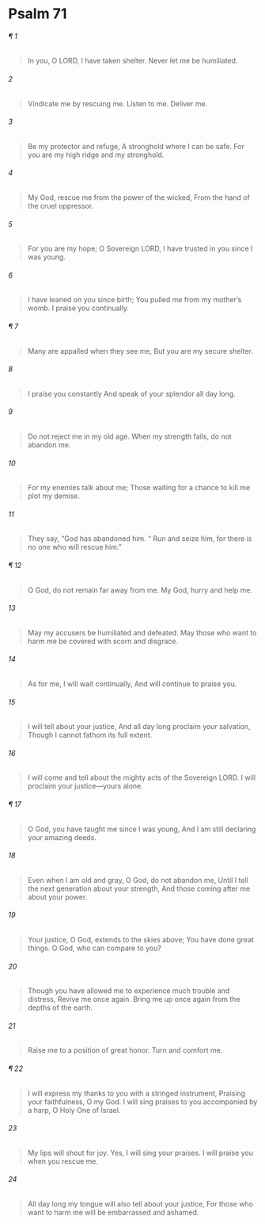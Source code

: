 # Psalm 71
###### ¶ 1
> In you, O LORD, I have taken shelter.
> Never let me be humiliated.
###### 2
> Vindicate me by rescuing me.
> Listen to me. Deliver me.
###### 3
> Be my protector and refuge,
> A stronghold where I can be safe.
> For you are my high ridge and my stronghold.
###### 4
> My God, rescue me from the power of the wicked,
> From the hand of the cruel oppressor.
###### 5
> For you are my hope;
> O Sovereign LORD, I have trusted in you since I was young.
###### 6
> I have leaned on you since birth;
> You pulled me from my mother’s womb.
> I praise you continually.
###### ¶ 7
> Many are appalled when they see me,
> But you are my secure shelter.
###### 8
> I praise you constantly
> And speak of your splendor all day long.
###### 9
> Do not reject me in my old age.
> When my strength fails, do not abandon me.
###### 10
> For my enemies talk about me;
> Those waiting for a chance to kill me plot my demise.
###### 11
> They say, “God has abandoned him.
>  “ Run and seize him, for there is no one who will rescue him.”
###### ¶ 12
> O God, do not remain far away from me.
> My God, hurry and help me.
###### 13
> May my accusers be humiliated and defeated.
> May those who want to harm me be covered with scorn and disgrace.
###### 14
> As for me, I will wait continually,
> And will continue to praise you.
###### 15
> I will tell about your justice,
> And all day long proclaim your salvation,
> Though I cannot fathom its full extent.
###### 16
> I will come and tell about the mighty acts of the Sovereign LORD.
> I will proclaim your justice—yours alone.
###### ¶ 17
> O God, you have taught me since I was young,
> And I am still declaring your amazing deeds.
###### 18
> Even when I am old and gray,
> O God, do not abandon me,
> Until I tell the next generation about your strength,
> And those coming after me about your power.
###### 19
> Your justice, O God, extends to the skies above;
> You have done great things.
> O God, who can compare to you?
###### 20
> Though you have allowed me to experience much trouble and distress,
> Revive me once again.
> Bring me up once again from the depths of the earth.
###### 21
> Raise me to a position of great honor.
> Turn and comfort me.
###### ¶ 22
> I will express my thanks to you with a stringed instrument,
> Praising your faithfulness, O my God.
> I will sing praises to you accompanied by a harp,
> O Holy One of Israel.
###### 23
> My lips will shout for joy. Yes, I will sing your praises.
> I will praise you when you rescue me.
###### 24
> All day long my tongue will also tell about your justice,
> For those who want to harm me will be embarrassed and ashamed.
